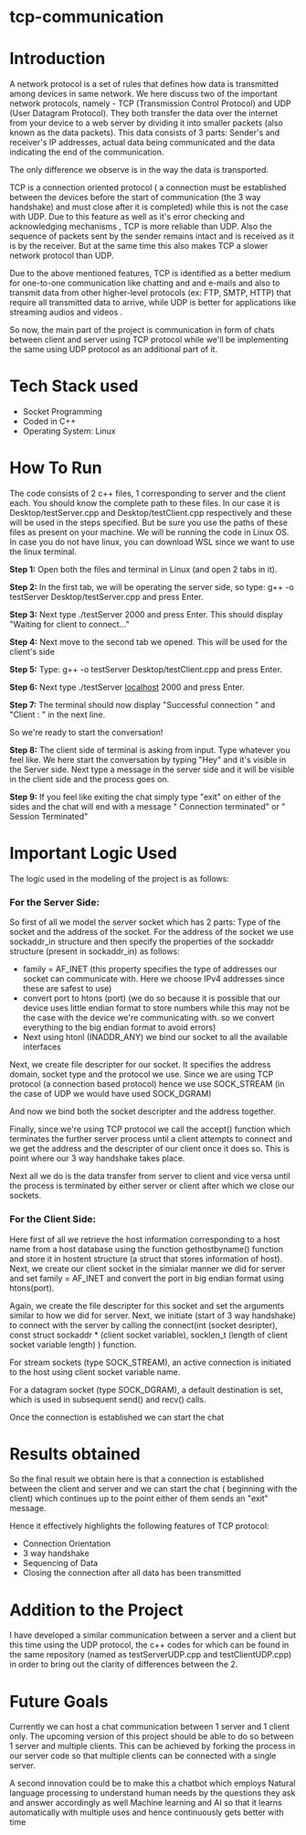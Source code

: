 # tcp-communication
# Introduction

A network protocol is a set of rules that defines how data is transmitted among devices in same network. We here discuss two of the important network protocols, namely - TCP (Transmission Control Protocol) and UDP (User Datagram Protocol). They both transfer the data over the internet from your device to a web server by dividing it into smaller packets (also known as the data packets). This data consists of 3 parts: Sender's and receiver's  IP addresses, actual data being communicated and the data indicating the end of the communication.

The only difference we observe is in the way the data is transported.

TCP is a connection oriented protocol ( a connection must be established between the devices before the start of communication (the 3 way handshake) and must close after it is completed) while this is not the case with UDP. Due to this feature as well as it's error checking and acknowledging mechanisms , TCP is more reliable than UDP. Also the sequence of packets sent by the sender remains intact and is received as it is by the receiver. But at the same time this also makes TCP a slower network protocol than UDP.  

Due to the above mentioned features, TCP is identified as a better medium for one-to-one communication like chatting and and e-mails and also to transmit data from other higher-level protocols (ex: FTP, SMTP, HTTP) that require all transmitted data to arrive, while UDP is better for applications like streaming audios and videos .

So now, the main part of the project is communication in form of chats between client and server using TCP protocol while we'll be implementing the same using UDP protocol as an additional part of it. 

# Tech Stack used

- Socket Programming
- Coded in C++
- Operating System: Linux

# How To Run

The code consists of 2 c++ files, 1 corresponding to server and the client each. You should know the complete path to these files. In our case it is Desktop/testServer.cpp and Desktop/testClient.cpp respectively and these will be used in the steps specified. But be sure you use the paths of these files as present on your machine.  We will be running the code in Linux OS. In case you do not have linux, you can download WSL since we want to use the linux terminal. 

**Step 1:** Open both the files and terminal in Linux (and open 2 tabs in it).

**Step 2:** In the first tab, we will be operating the server side, so type: g++ -o testServer         Desktop/testServer.cpp and press Enter.

**Step 3:** Next type ./testServer 2000 and press Enter. This should display "Waiting for client to connect..."

**Step 4:** Next move to the second tab we opened. This will be used for the client's side

**Step 5:** Type: g++ -o testServer Desktop/testClient.cpp and press Enter.

**Step 6:** Next type ./testServer [localhost](http://localhost) 2000 and press Enter.

**Step 7:** The terminal should now display "Successful connection " and "Client : " in the next line.

So we're ready to start the conversation!

**Step 8:** The client side of terminal is asking from input. Type whatever you feel like. We here start the conversation by typing "Hey" and it's visible in the Server side. Next type a message in the server side and it will be visible in the client side and the process goes on.

**Step 9:** If you feel like exiting the chat simply type "exit" on either of the sides and the chat will end with a message " Connection terminated" or " Session Terminated"

# Important Logic Used

The logic used in the modeling of the project is as follows:

### For the Server Side:

So first of all we model the server socket which has 2 parts: Type of the socket and the address of the socket. For the address of the socket we use sockaddr_in structure and then specify the properties of the sockaddr structure (present in sockaddr_in) as follows:

- family = AF_INET (this property specifies the type of addresses our socket can communicate with. Here we choose IPv4 addresses since these are safest to use)
- convert port to htons (port) (we do so because it is possible that our device uses little endian format to store numbers while this may not be the case with the device we're communicating with. so we convert everything to the big endian format to avoid errors)
- Next using htonl (INADDR_ANY) we bind our socket to all the available interfaces

Next, we create file descripter for our socket. It specifies the address domain, socket type and the protocol we use. Since we are using TCP protocol (a connection based protocol) hence we use SOCK_STREAM (in the case of UDP we would have used SOCK_DGRAM)

And now we bind both the socket descripter and the address together.

Finally, since we're using TCP protocol we call the accept() function which terminates the further server process until a client attempts to connect and we get the address and the descripter of our client once it does so. This is point where our 3 way handshake takes place.

Next all we do is the data transfer from server to client and vice versa until the process is terminated by either server or client after which we close our sockets.

### For the Client Side:

Here first of all we retrieve the host information corresponding to a host name from a host database using the function  gethostbyname() function and store it in hostent structure (a struct that stores information of host). Next, we create our client socket in the simialar manner we did for server and set family = AF_INET and convert the port in big endian format using htons(port).

Again, we create the file descripter for this socket and set the arguments similar to how we did for server. Next, we initiate (start of 3 way handshake) to connect with the server by calling the connect(int (socket desripter), const struct sockaddr * (client socket variable), socklen_t (length of client socket variable length) ) function.

For stream sockets (type SOCK_STREAM), an active connection is initiated to the host using client socket variable name.

For a datagram socket (type SOCK_DGRAM), a default destination is set, which is used in subsequent send() and recv() calls.

Once the connection is established we can start the chat

# Results obtained

So the final result we obtain here is that a connection is established between the client and server and we can start the chat ( beginning with the client) which continues up to the point either of them sends an "exit" message. 

Hence it effectively highlights the following features of TCP protocol:

- Connection Orientation
- 3 way handshake
- Sequencing of Data
- Closing the connection after all data has been transmitted

# Addition to the Project

I have developed a similar communication between a server and a client but this time using the UDP protocol, the c++ codes for which can be found in the same repository (named as testServerUDP.cpp and testClientUDP.cpp) in order to bring out the clarity of differences between the 2.

# Future Goals

Currently we can host a chat communication between 1 server and 1 client only. The upcoming version of this project should be able to do so between 1 server and multiple clients. This can be achieved by forking the process in our server code so that multiple clients can be connected with a single server.

A second innovation could be to make this a chatbot which employs Natural language processing to understand human needs by the questions they ask and answer accordingly as well Machine learning and AI so that it learns automatically with multiple uses and hence continuously gets better with time
